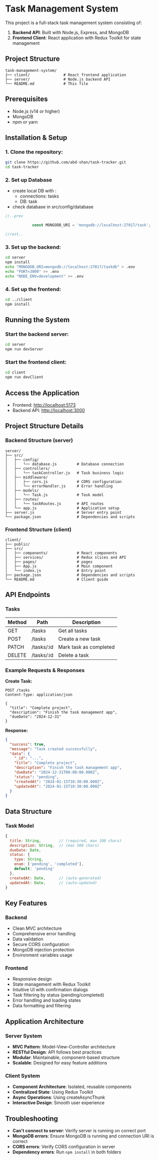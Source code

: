 # Task Management System

This project is a full-stack task management system consisting of:

1. **Backend API**: Built with Node.js, Express, and MongoDB
2. **Frontend Client**: React application with Redux Toolkit for state management

## Project Structure

```
task-management-system/
├── client/               # React frontend application
├── server/               # Node.js backend API
└── README.md             # This file
```

## Prerequisites

- Node.js (v14 or higher)
- MongoDB
- npm or yarn

## Installation & Setup

### 1. Clone the repository:
```bash
git clone https://github.com/abd-shan/task-tracker.git
cd task-tracker
```

### 2. Set up Database

- create local DB with :
  - connections: tasks  
  - DB: task
- check database in src/config/database 
```js
//..prev

            const MONGODB_URI = 'mongodb://localhost:27017/task';

//rest..
```


### 3. Set up the backend:
```bash
cd server
npm install
echo "MONGODB_URI=mongodb://localhost:27017/taskdb" > .env
echo "PORT=3000" >> .env
echo "NODE_ENV=development" >> .env
```

### 4. Set up the frontend:
```bash
cd ../client
npm install
```

## Running the System

### Start the backend server:
```bash
cd server
npm run devServer
```

### Start the frontend client:
```bash
cd client
npm run devClient
```

## Access the Application

- Frontend: [http://localhost:5173](http://localhost:5173)
- Backend API: [http://localhost:3000](http://localhost:3000)

## Project Structure Details

### Backend Structure (server)
```
server/
├── src/
│   ├── config/
│   │   └── database.js         # Database connection
│   ├── controllers/
│   │   └── taskController.js   # Task business logic
│   ├── middleware/
│   │   ├── cors.js             # CORS configuration
│   │   └── errorHandler.js     # Error handling
│   ├── models/
│   │   └── Task.js             # Task model
│   ├── routes/
│   │   └── taskRoutes.js       # API routes
│   └── app.js                  # Application setup
├── server.js                   # Server entry point
└── package.json                # Dependencies and scripts
```

### Frontend Structure (client)
```
client/
├── public/
├── src/
│   ├── components/             # React components
│   ├── services/               # Redux slices and API
│   ├── pages/                  # pages 
│   ├── App.js                  # Main component
│   └── index.js                # Entry point
├── package.json                # Dependencies and scripts
└── README.md                   # Client guide
```

## API Endpoints

### Tasks

| Method | Path       | Description                |
|--------|------------|----------------------------|
| GET    | /tasks    | Get all tasks             |
| POST   | /tasks    | Create a new task         |
| PATCH  | /tasks/:id| Mark task as completed    |
| DELETE | /tasks/:id | Delete a task             |

### Example Requests & Responses

**Create Task:**
```http
POST /tasks
Content-Type: application/json

{
  "title": "Complete project",
  "description": "Finish the task management app",
  "dueDate": "2024-12-31"
}
```

**Response:**
```json
{
  "success": true,
  "message": "Task created successfully",
  "data": {
    "_id": "...",
    "title": "Complete project",
    "description": "Finish the task management app",
    "dueDate": "2024-12-31T00:00:00.000Z",
    "status": "pending",
    "createdAt": "2024-01-15T10:30:00.000Z",
    "updatedAt": "2024-01-15T10:30:00.000Z"
  }
}
```

## Data Structure

### Task Model
```javascript
{
  title: String,        // (required, max 100 chars)
  description: String,  // (max 500 chars)
  dueDate: Date,        
  status: {
    type: String,
    enum: ['pending', 'completed'],
    default: 'pending'
  },
  createdAt: Date,      // (auto-generated)
  updatedAt: Date,      // (auto-updated)
}
```

## Key Features

### Backend
- Clean MVC architecture
- Comprehensive error handling
- Data validation
- Secure CORS configuration
- MongoDB injection protection
- Environment variables usage

### Frontend
- Responsive design
- State management with Redux Toolkit
- Intuitive UI with confirmation dialogs
- Task filtering by status (pending/completed)
- Error handling and loading states
- Data formatting and filtering

## Application Architecture

### Server System
- **MVC Pattern**: Model-View-Controller architecture
- **RESTful Design**: API follows best practices
- **Modular**: Maintainable, component-based structure
- **Scalable**: Designed for easy feature additions

### Client System
- **Component Architecture**: Isolated, reusable components
- **Centralized State**: Using Redux Toolkit
- **Async Operations**: Using createAsyncThunk
- **Interactive Design**: Smooth user experience


## Troubleshooting

- **Can't connect to server**: Verify server is running on correct port
- **MongoDB errors**: Ensure MongoDB is running and connection URI is correct
- **CORS errors**: Verify CORS configuration in server
- **Dependency errors**: Run `npm install` in both folders


